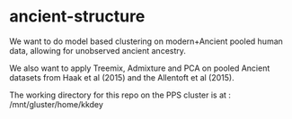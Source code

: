 # ancient-structure

We want to do model based clustering on modern+Ancient pooled human data, allowing for unobserved ancient ancestry.

We also want to apply Treemix, Admixture and PCA on pooled Ancient datasets from Haak et al (2015) and the Allentoft et al (2015).

The working directory for this repo on the PPS cluster is at : /mnt/gluster/home/kkdey




